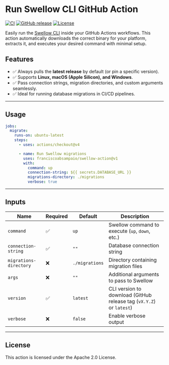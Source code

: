 # Run Swellow CLI GitHub Action

[![CI](https://github.com/franciscoabsampaio/action-swellow/actions/workflows/ci.yml/badge.svg)](https://github.com/franciscoabsampaio/action-swellow/actions/workflows/ci.yml)
[![GitHub release](https://img.shields.io/github/v/release/franciscoabsampaio/action-swellow)](https://github.com/franciscoabsampaio/action-swellow/releases/latest)
[![License](https://img.shields.io/github/license/franciscoabsampaio/action-swellow)](./LICENSE)

Easily run the [Swellow CLI](https://github.com/franciscoabsampaio/swellow) inside your GitHub Actions workflows.
This action automatically downloads the correct binary for your platform, extracts it, and executes your desired command with minimal setup.

## Features

* ✅ Always pulls the **latest release** by default (or pin a specific version).
* ✅ Supports **Linux, macOS (Apple Silicon), and Windows**.
* ✅ Pass connection strings, migration directories, and custom arguments seamlessly.
* ✅ Ideal for running database migrations in CI/CD pipelines.

---

## Usage

```yaml
jobs:
  migrate:
    runs-on: ubuntu-latest
    steps:
      - uses: actions/checkout@v4

      - name: Run Swellow migrations
        uses: franciscoabsampaio/swellow-action@v1
        with:
          command: up
          connection-string: ${{ secrets.DATABASE_URL }}
          migrations-directory: ./migrations
          verbose: true
```

---

## Inputs

| Name                   | Required | Default        | Description                                              |
| ---------------------- | -------- | -------------- | -------------------------------------------------------- |
| `command`              | ✅        | `up`           | Swellow command to execute (`up`, `down`, etc.)          |
| `connection-string`    | ✅        | `""`           | Database connection string                               |
| `migrations-directory` | ❌        | `./migrations` | Directory containing migration files                     |
| `args`                 | ❌        | `""`           | Additional arguments to pass to Swellow                  |
| `version`              | ✅        | `latest`       | CLI version to download (GitHub release tag (`vX.Y.Z`) or `latest`) |
| `verbose`              | ❌        | `false`        | Enable verbose output                                    |

---

## License

This action is licensed under the Apache 2.0 License.
